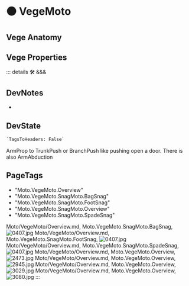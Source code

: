 
# 🟠 <moto>VegeMoto</moto>

## Vege Anatomy

## Vege Properties

::: details 🛠 <dev>&&&</dev>

## DevNotes

-

## DevState

```py
`TagsToHeaders: False`
```

ArmProp to TrunkPush or BranchPush like pushing open a door. There is also ArmAbduction

<h2>PageTags</h2>

- "Moto.VegeMoto.Overview"
- "Moto.VegeMoto.SnagMoto.BagSnag"
- "Moto.VegeMoto.SnagMoto.FootSnag"
- "Moto.VegeMoto.SnagMoto.Overview"
- "Moto.VegeMoto.SnagMoto.SpadeSnag"

Moto/VegeMoto/Overview.md, <dev>Moto.VegeMoto.SnagMoto.BagSnag</dev>, ![0407.jpg](/PaperPhoto/0407.jpg)
Moto/VegeMoto/Overview.md, <dev>Moto.VegeMoto.SnagMoto.FootSnag</dev>, ![0407.jpg](/PaperPhoto/0407.jpg)
Moto/VegeMoto/Overview.md, <dev>Moto.VegeMoto.SnagMoto.SpadeSnag</dev>, ![0407.jpg](/PaperPhoto/0407.jpg)
Moto/VegeMoto/Overview.md, <dev>Moto.VegeMoto.Overview</dev>, ![2473.jpg](/PaperPhoto/2473.jpg)
Moto/VegeMoto/Overview.md, <dev>Moto.VegeMoto.Overview</dev>, ![2945.jpg](/PaperPhoto/2945.jpg)
Moto/VegeMoto/Overview.md, <dev>Moto.VegeMoto.Overview</dev>, ![3029.jpg](/PaperPhoto/3029.jpg)
Moto/VegeMoto/Overview.md, <dev>Moto.VegeMoto.Overview</dev>, ![3080.jpg](/PaperPhoto/3080.jpg)
:::
